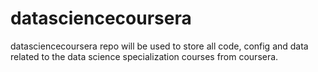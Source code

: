 # datasciencecoursera
datasciencecoursera repo will be used to store all code, config and data related to the data science specialization courses from coursera.
